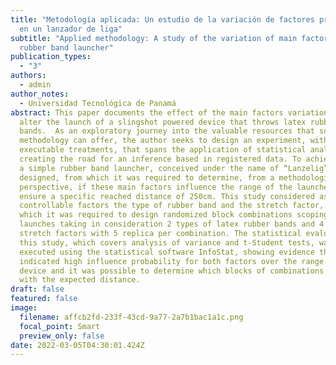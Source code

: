 ```yaml
---
title: "Metodología aplicada: Un estudio de la variación de factores principales
  en un lanzador de liga"
subtitle: "Applied methodology: A study of the variation of main factors in a
  rubber band launcher"
publication_types:
  - "3"
authors:
  - admin
author_notes:
  - Universidad Tecnológica de Panamá
abstract: This paper documents the effect of the main factors variation that
  alter the launch of a slingshot powered device that throws latex rubber
  bands.  As an exploratory journey into the valuable resources that scientific
  methodology can offer, the author seeks to design an experiment, with simple
  executable treatments, that spans the application of statistical analysis
  creating the road for an inference based in registered data. To achieve this,
  a simple rubber band launcher, conceived under the name of “Lanzelig”, was
  designed, from which it was required to determine, from a methodological
  perspective, if these main factors influence the range of the launcher to
  ensure a specific reached distance of 250cm. This study considered as main
  controllable factors the type of rubber band and the stretch factor, from
  which it was required to design randomized block combinations scoping 40
  launches taking in consideration 2 types of latex rubber bands and 4 different
  stretch factors with 5 replica per combination. The statistical evaluation of
  this study, which covers analysis of variance and t-Student tests, was
  executed using the statistical software InfoStat, showing evidence that
  indicated high influence probability for both factors over the range of the
  device and it was possible to determine which blocks of combinations complied
  with the expected distance.
draft: false
featured: false
image:
  filename: affcb2fd-233f-43cd-9a77-2a7b1bac1a1c.png
  focal_point: Smart
  preview_only: false
date: 2022-03-05T04:30:01.424Z
---
```


